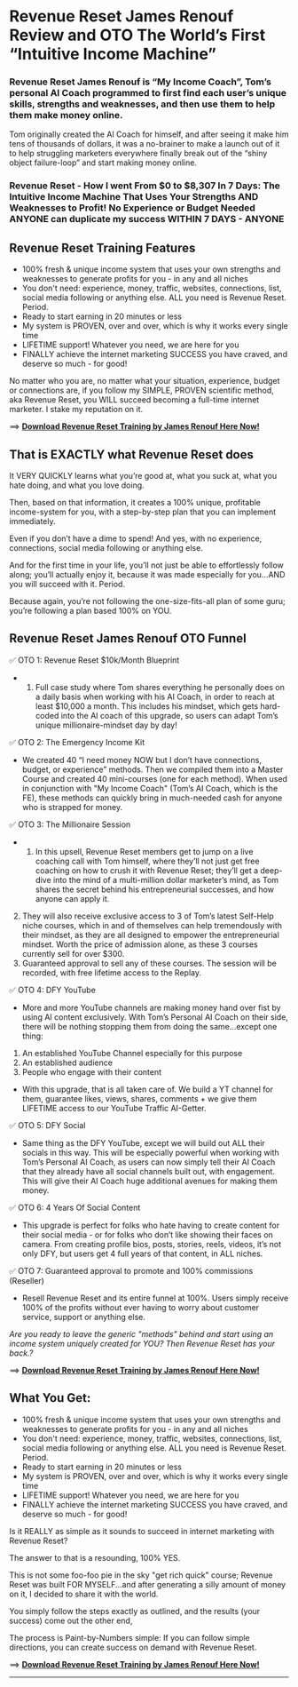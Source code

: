 # Revenue Reset James Renouf Review and OTO The World’s First “Intuitive Income Machine”

### Revenue Reset James Renouf is “My Income Coach”, Tom’s personal AI Coach programmed to first find each user’s unique skills, strengths and weaknesses, and then use them to help them make money online.
Tom originally created the AI Coach for himself, and after seeing it make him tens of thousands of dollars, it was a no-brainer to make a launch out of it to help struggling marketers everywhere finally break out of the “shiny object failure-loop” and start making money online.

### **Revenue Reset - How I went From $0 to $8,307 In 7 Days: The Intuitive Income Machine That Uses Your Strengths AND Weaknesses to Profit! No Experience or Budget Needed** ANYONE can duplicate my success WITHIN 7 DAYS - ANYONE

## Revenue Reset Training Features
- 100% fresh & unique income system that uses your own strengths and weaknesses to generate profits for you - in any and all niches
- You don't need: experience, money, traffic, websites, connections, list, social media following or anything else. ALL you need is Revenue Reset. Period.
- Ready to start earning in 20 minutes or less
- My system is PROVEN, over and over, which is why it works every single time
- LIFETIME support! Whatever you need, we are here for you
- FINALLY achieve the internet marketing SUCCESS you have craved, and deserve so much - for good!

No matter who you are, no matter what your situation, experience, budget or connections are, if you follow my SIMPLE, PROVEN scientific method, aka Revenue Reset, you WILL succeed becoming a full-time internet marketer. I stake my reputation on it.

==> [**Download Revenue Reset Training by James Renouf Here Now!**](https://warriorplus.com/o2/a/b5wjn0v/0)

## That is EXACTLY what Revenue Reset does
It VERY QUICKLY learns what you’re good at, what you suck at, what you hate doing, and what you love doing. 

Then, based on that information, it creates a 100% unique, profitable income-system for you, with a step-by-step plan that you can implement immediately.

Even if you don’t have a dime to spend! And yes, with no experience, connections, social media following or anything else.

And for the first time in your life, you’ll not just be able to effortlessly follow along; you’ll actually enjoy it, because it was made especially for you…AND you will succeed with it. Period.

Because again, you’re not following the one-size-fits-all plan of some guru; you’re following a plan based 100% on YOU.



## Revenue Reset James Renouf OTO Funnel

✅ OTO 1: Revenue Reset $10k/Month Blueprint
- 1. Full case study where Tom shares everything he personally does on a daily basis when working with his AI Coach, in order to reach at least $10,000 a month. This includes his mindset, which gets hard-coded into the AI coach of this upgrade, so users can adapt Tom’s unique millionaire-mindset day by day!

✅ OTO 2: The Emergency Income Kit 
- We created 40 “I need money NOW but I don’t have connections, budget, or experience” methods. Then we compiled them into a Master Course and created 40 mini-courses (one for each method). When used in conjunction with "My Income Coach" (Tom’s AI Coach, which is the FE), these methods can quickly bring in much-needed cash for anyone who is strapped for money.

✅ OTO 3: The Millionaire Session
- 1. In this upsell, Revenue Reset members get to jump on a live coaching call with Tom himself, where they’ll not just get free coaching on how to crush it with Revenue Reset; they’ll get a deep-dive into the mind of a multi-million dollar marketer’s mind, as Tom shares the secret behind his entrepreneurial successes, and how anyone can apply it. 
2. They will also receive exclusive access to 3 of Tom’s latest Self-Help niche courses, which in and of themselves can help tremendously with their mindset, as they are all designed to empower the entrepreneurial mindset. Worth the price of admission alone, as these 3 courses currently sell for over $300.
3. Guaranteed approval to sell any of these courses.
The session will be recorded, with free lifetime access to the Replay.

✅ OTO 4: DFY YouTube 
- More and more YouTube channels are making money hand over fist by using AI content exclusively. With Tom’s Personal AI Coach on their side, there will be nothing stopping them from doing the same…except one thing: 
1. An established YouTube Channel especially for this purpose
2. An established audience
3. People who engage with their content
- With this upgrade, that is all taken care of. We build a YT channel for them, guarantee likes, views, shares, comments + we give them LIFETIME access to our YouTube Traffic AI-Getter.  

✅ OTO 5: DFY Social 
- Same thing as the DFY YouTube, except we will build out ALL their socials in this way. This will be especially powerful when working with Tom’s Personal AI Coach, as users can now simply tell their AI Coach that they already have all social channels  built out, with engagement. This will give their AI Coach huge additional avenues for making them money.

✅ OTO 6: 4 Years Of Social Content 
- This upgrade is perfect for folks who hate having to create content for their social media - or for folks who don’t like showing their faces on camera. From creating profile bios, posts, stories, reels, videos, it’s not only DFY, but users get 4 full years of that content, in ALL niches. 
 
✅ OTO 7: Guaranteed approval to promote and 100% commissions (Reseller)
- Resell Revenue Reset and its entire funnel at 100%. Users simply receive 100% of the profits without ever having to worry about customer service, support or anything else.

_Are you ready to leave the generic "methods" behind and start using an income system uniquely created for YOU? Then Revenue Reset has your back.?_

==> [**Download Revenue Reset Training by James Renouf Here Now!**](https://warriorplus.com/o2/a/b5wjn0v/0)

## What You Get:

- 100% fresh & unique income system that uses your own strengths and weaknesses to generate profits for you - in any and all niches
- You don't need: experience, money, traffic, websites, connections, list, social media following or anything else. ALL you need is Revenue Reset. Period.
- Ready to start earning in 20 minutes or less
- My system is PROVEN, over and over, which is why it works every single time
- LIFETIME support! Whatever you need, we are here for you
- FINALLY achieve the internet marketing SUCCESS you have craved, and deserve so much - for good!

Is it REALLY as simple as it sounds to succeed in internet marketing with Revenue Reset?

The answer to that is a resounding, 100% YES.

This is not some foo-foo pie in the sky "get rich quick" course; Revenue Reset was built FOR MYSELF...and after generating a silly amount of money on it, I decided to share it with the world.

You simply follow the steps exactly as outlined, and the results (your success) come out the other end,

The process is Paint-by-Numbers simple: If you can follow simple directions, you can create success on demand with Revenue Reset.

==> [**Download Revenue Reset Training by James Renouf Here Now!**](https://warriorplus.com/o2/a/b5wjn0v/0)


---
